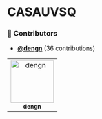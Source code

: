 <!-- DO NOT REMOVE - contributor_list:data:start:["dengn"]:end -->
# CASAUVSQ


<!-- DO NOT REMOVE -->



<!-- DO NOT REMOVE -->

<!-- prettier-ignore-start -->
<!-- DO NOT REMOVE - contributor_list:start -->
### 👥 Contributors


- **[@dengn](https://github.com/dengn)** (36 contributions)

<!-- DO NOT REMOVE - contributor_list:end -->
<!-- prettier-ignore-end -->


<!-- readme: contributors -start -->
<table>
<tr>
    <td align="center">
        <a href="https://github.com/dengn">
            <img src="https://avatars.githubusercontent.com/u/4965857?v=4" width="100;" alt="dengn"/>
            <br />
            <sub><b>dengn</b></sub>
        </a>
    </td></tr>
</table>
<!-- readme: contributors -end -->
